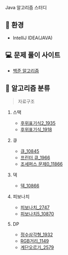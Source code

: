 Java 알고리즘 스터디

:mag_right: 환경
--------------------------------
- IntelliJ IDEA(JAVA)

:computer: 문제 풀이 사이트
--------------------------------

- [백준 알고리즘](https://www.acmicpc.net/)


:book: 알고리즘 분류
--------------------------------
> 자료구조
1. 스택
   - [후위표기식2_1935](https://github.com/mkw8263/Algorithm/blob/master/%EC%9E%90%EB%A3%8C%EA%B5%AC%EC%A1%B0/%EC%8A%A4%ED%83%9D/%ED%9B%84%EC%9C%84%ED%91%9C%EA%B8%B0%EC%8B%9D_1935.md)
   - [후위표기식_1918](https://github.com/mkw8263/Algorithm/blob/master/%EC%9E%90%EB%A3%8C%EA%B5%AC%EC%A1%B0/%EC%8A%A4%ED%83%9D/%ED%9B%84%EC%9C%84%ED%91%9C%EA%B8%B0%EC%8B%9D_1918.md)

2. 큐
   - [큐_10845](https://github.com/mkw8263/Algorithm/blob/master/%EC%9E%90%EB%A3%8C%EA%B5%AC%EC%A1%B0/%ED%81%90/%ED%81%90_10845.md)
   - [프린터 큐_1966](https://github.com/mkw8263/Algorithm/blob/master/%EC%9E%90%EB%A3%8C%EA%B5%AC%EC%A1%B0/%ED%81%90/%ED%94%84%EB%A6%B0%ED%84%B0%ED%81%90_1966.md)
   - [조세퍼스 문제0_11866](https://github.com/mkw8263/Algorithm/blob/master/%EC%9E%90%EB%A3%8C%EA%B5%AC%EC%A1%B0/%ED%81%90/%EC%A1%B0%EC%84%B8%ED%8D%BC%EC%8A%A4_%EB%AC%B8%EC%A0%9C0_11866.md)

3. 덱
   - [덱_10866](https://github.com/mkw8263/Algorithm/blob/master/%EC%9E%90%EB%A3%8C%EA%B5%AC%EC%A1%B0/%EB%8D%B1/%EB%8D%B1_10866.md)
   
4. 피보나치
   - [피보나치_2747](https://github.com/mkw8263/Algorithm/blob/master/%ED%94%BC%EB%B3%B4%EB%82%98%EC%B9%98/%ED%94%BC%EB%B3%B4%EB%82%98%EC%B9%98_2747.md)
   - [피보나치5_10870](https://github.com/mkw8263/Algorithm/blob/master/%ED%94%BC%EB%B3%B4%EB%82%98%EC%B9%98/%ED%94%BC%EB%B3%B4%EB%82%98%EC%B9%98_5_10870.md)
   
5. DP
   - [정수삼각형_1932](https://github.com/mkw8263/Algorithm/blob/master/DP/%EC%A0%95%EC%88%98%EC%82%BC%EA%B0%81%ED%98%95_1932.md)
   - [RGB거리_1149](https://github.com/mkw8263/Algorithm/blob/master/DP/RGB%EA%B1%B0%EB%A6%AC_1149.md)
   - [계단오르기_2579](https://github.com/mkw8263/Algorithm/blob/master/DP/%EA%B3%84%EB%8B%A8%EC%98%A4%EB%A5%B4%EA%B8%B0_2579.md)
